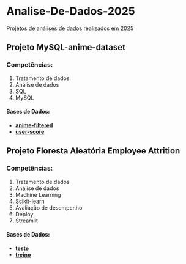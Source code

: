 # Analise-De-Dados-2025
Projetos de análises de dados realizados em 2025

## Projeto MySQL-anime-dataset
### Competências:
1. Tratamento de dados
2. Análise de dados
3. SQL
4. MySQL
#### Bases de Dados:
- **[anime-filtered](https://www.kaggle.com/datasets/dbdmobile/myanimelist-dataset?select=anime-filtered.csv)**  
- **[user-score](https://www.kaggle.com/datasets/dbdmobile/myanimelist-dataset?select=users-score-2023.csv)**  

## Projeto Floresta Aleatória Employee Attrition
### Competências:
1. Tratamento de dados
2. Análise de dados
3. Machine Learning
4. Scikit-learn
5. Avaliação de desempenho
6. Deploy
7. Streamlit
#### Bases de Dados:
- **[teste](https://www.kaggle.com/datasets/stealthtechnologies/employee-attrition-dataset)**  
- **[treino](https://www.kaggle.com/datasets/stealthtechnologies/employee-attrition-dataset?select=train.csv)**  
